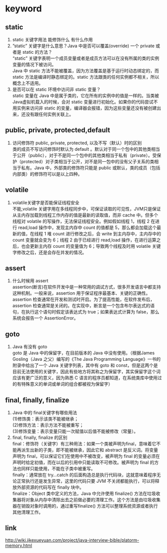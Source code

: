 # keyword
## static
1. static 关键字用法 能修饰什么 有什么作用
2. ”static” 关键字是什么意思？Java 中是否可以覆盖(override) 一个 private 或者是 static 的方法？   
“static” 关键字表明一个成员变量或者是成员方法可以在没有所属的类的实例变量的情况下被访问。  
Java 中 static 方法不能被覆盖，因为方法覆盖是基于运行时动态绑定的，而 static 方法是编译时静态绑定的。static 方法跟类的任何实例都不相关，所以概念上不适用。  
3. 是否可以在 static 环境中访问非 static 变量？  
static 变量在 Java 中是属于类的，它在所有的实例中的值是一样的。当类被Java虚拟机载入的时候，会对 static 变量进行初始化。如果你的代码尝试不用实例来访问非 static 的变量，编译器会报错，因为这些变量还没有被创建出来，还没有跟任何实例关联上。
## public, private, protected,default
1. 访问修饰符 public, private, protected, 以及不写（默认）时的区别  
类的成员不写访问修饰时默认为 default 。默认对于同一个包中的其他类相当于公开（public），对于不是同一个包中的其他类相当于私有（private）。受保护（protected）对子类相当于公开，对不是同一包中的没有父子关系的类相当于私有。Java 中，外部类的修饰符只能是 public 或默认，类的成员（包括内部类）的修饰符可以是以上四种。
## volatile
1. volatile关键字是否能保证线程安全  
不能,volatile 关键字用在多线程同步中，可保证读取的可见性，JVM只是保证从主内存加载到线程工作内存的值是最新的读取值，而非 cache 中。但多个线程对 volatile 的写操作，无法保证线程安全。例如假如线程 1，线程 2 在进行 read,load 操作中，发现主内存中 count 的值都是 5，那么都会加载这个最新的值，在线程 1 堆 count 进行修改之后，会 write 到主内存中，主内存中的 count 变量就会变为 6；线程 2 由于已经进行 read,load 操作，在进行运算之后，也会更新主内存 count 的变量值为 6；导致两个线程及时用 volatile 关键字修改之后，还是会存在并发的情况。
## assert
1.  什么时候用 assert  
assertion(断言)在软件开发中是一种常用的调试方式，很多开发语言中都支持这种机制。一般来说，assertion 用于保证程序最基本、关键的正确性。assertion 检查通常在开发和测试时开启。为了提高性能，在软件发布后， assertion 检查通常是关闭的。在实现中，断言是一个包含布尔表达式的语句，在执行这个语句时假定该表达式为 true；如果表达式计算为 false，那么系统会报告一个 AssertionError。
## goto
1. Java 有没有 goto  
goto 是 Java 中的保留字，在目前版本的 Java 中没有使用。（根据James Gosling（Java 之父）编写的《The Java Programming Language》一书的附录中给出了一个 Java 关键字列表，其中有 goto 和 const，但是这两个是目前无法使用的关键字，因此有些地方将其称之为保留字，其实保留字这个词应该有更广泛的意义，因为熟悉 C 语言的程序员都知道，在系统类库中使用过的有特殊意义的单词或单词的组合都被视为保留字）
## final, finally, finalize 
1. Java 中的 final关键字有哪些用法  
(1)修饰类：表示该类不能被继承；  
(2)修饰方法：表示方法不能被重写；  
(3)修饰变量：表示变量只能一次赋值以后值不能被修改（常量）。  
2. final, finally, finalize 的区别  
final：修饰符（关键字）有三种用法：如果一个类被声明为final，意味着它不能再派生出新的子类，即不能被继承，因此它和 abstract 是反义词。将变量声明为 final，可以保证它们在使用中不被改变，被声明为 final 的变量必须在声明时给定初值，而在以后的引用中只能读取不可修改。被声明为 final 的方法也同样只能使用，不能在子类中被重写。  
finally：通常放在 try…catch 的后面构造总是执行代码块，这就意味着程序无论正常执行还是发生异常，这里的代码只要 JVM 不关闭都能执行，可以将释放外部资源的代码写在 finally 块中。  
finalize：Object 类中定义的方法，Java 中允许使用 finalize() 方法在垃圾收集器将对象从内存中清除出去之前做必要的清理工作。这个方法是由垃圾收集器在销毁对象时调用的，通过重写finalize() 方法可以整理系统资源或者执行其他清理工作。

## link
http://wiki.jikexueyuan.com/project/java-interview-bible/platorm-memory.html

